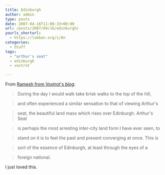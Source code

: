 ```yaml
---
title: Edinburgh
author: admin
type: posts
date: 2007-04-16T11:06:33+00:00
url: /posts/2007/04/16/edinburgh/
yourls_shorturl:
  - https://lobban.org/i/8n
categories:
  - Stuff
tags:
  - "arthur's seat"
  - edinburgh
  - voxtrot

---
```

From [Ramesh from Voxtrot's blog][1]:

> During the day I would walk take brisk walks to the top of the hill,
  
> and often experienced a similar sensation to that of viewing Arthur's
  
> seat, the beautiful land mass which rises over Edinburgh. Arthur's Seat
  
> is perhaps the most arresting inter-city land form I have ever seen, to
  
> stand on it is to feel the past and present converging at once. This is
  
> sort of the essence of Edinburgh, at least through the eyes of a
  
> foreign national.

I just loved this.

 [1]: http://thevoxtrotkid.blogspot.com/2007/01/progress.html